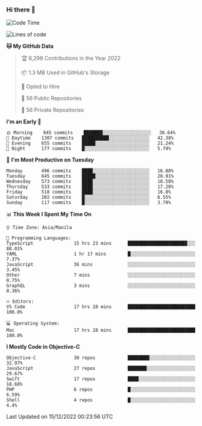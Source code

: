 ### Hi there 👋

<!--START_SECTION:waka-->
![Code Time](http://img.shields.io/badge/Code%20Time-3%2C480%20hrs%201%20min-blue)

![Lines of code](https://img.shields.io/badge/From%20Hello%20World%20I%27ve%20Written-2%20Million%20lines%20of%20code-blue)

**🐱 My GitHub Data** 

> 🏆 6,298 Contributions in the Year 2022
 > 
> 📦 1.3 MB Used in GitHub's Storage 
 > 
> 💼 Opted to Hire
 > 
> 📜 56 Public Repositories 
 > 
> 🔑 56 Private Repositories  
 > 
**I'm an Early 🐤** 

```text
🌞 Morning    945 commits    ███████░░░░░░░░░░░░░░░░░░   30.64% 
🌆 Daytime    1307 commits   ██████████░░░░░░░░░░░░░░░   42.38% 
🌃 Evening    655 commits    █████░░░░░░░░░░░░░░░░░░░░   21.24% 
🌙 Night      177 commits    █░░░░░░░░░░░░░░░░░░░░░░░░   5.74%

```
📅 **I'm Most Productive on Tuesday** 

```text
Monday       496 commits    ████░░░░░░░░░░░░░░░░░░░░░   16.08% 
Tuesday      645 commits    █████░░░░░░░░░░░░░░░░░░░░   20.91% 
Wednesday    573 commits    ████░░░░░░░░░░░░░░░░░░░░░   18.58% 
Thursday     533 commits    ████░░░░░░░░░░░░░░░░░░░░░   17.28% 
Friday       518 commits    ████░░░░░░░░░░░░░░░░░░░░░   16.8% 
Saturday     202 commits    █░░░░░░░░░░░░░░░░░░░░░░░░   6.55% 
Sunday       117 commits    █░░░░░░░░░░░░░░░░░░░░░░░░   3.79%

```


📊 **This Week I Spent My Time On** 

```text
⌚︎ Time Zone: Asia/Manila

💬 Programming Languages: 
TypeScript               15 hrs 23 mins      ██████████████████████░░░   88.01% 
YAML                     1 hr 17 mins        █░░░░░░░░░░░░░░░░░░░░░░░░   7.37% 
JavaScript               36 mins             ░░░░░░░░░░░░░░░░░░░░░░░░░   3.45% 
Other                    7 mins              ░░░░░░░░░░░░░░░░░░░░░░░░░   0.75% 
GraphQL                  3 mins              ░░░░░░░░░░░░░░░░░░░░░░░░░   0.36%

🔥 Editors: 
VS Code                  17 hrs 28 mins      █████████████████████████   100.0%

💻 Operating System: 
Mac                      17 hrs 28 mins      █████████████████████████   100.0%

```

**I Mostly Code in Objective-C** 

```text
Objective-C              30 repos            ████████░░░░░░░░░░░░░░░░░   32.97% 
JavaScript               27 repos            ███████░░░░░░░░░░░░░░░░░░   29.67% 
Swift                    17 repos            ████░░░░░░░░░░░░░░░░░░░░░   18.68% 
PHP                      6 repos             █░░░░░░░░░░░░░░░░░░░░░░░░   6.59% 
Shell                    4 repos             █░░░░░░░░░░░░░░░░░░░░░░░░   4.4%

```



 Last Updated on 15/12/2022 00:23:56 UTC
<!--END_SECTION:waka-->


<!--
**rad182/rad182** is a ✨ _special_ ✨ repository because its `README.md` (this file) appears on your GitHub profile.

Here are some ideas to get you started:

- 🔭 I’m currently working on ...
- 🌱 I’m currently learning ...
- 👯 I’m looking to collaborate on ...
- 🤔 I’m looking for help with ...
- 💬 Ask me about ...
- 📫 How to reach me: ...
- 😄 Pronouns: ...
- ⚡ Fun fact: ...
-->
